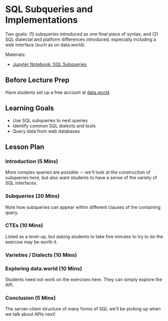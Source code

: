 # SQL Subqueries and Implementations

Two goals: (1) subqueries introduced as one final piece of syntax, and (2) SQL dialectal and platform differences introduced, especially including a web interface (such as on data.world).

Materials:
- [Jupyter Notebook: SQL Subqueries](sql_subqueries.ipynb)

## Before Lecture Prep

Have students set up a free account at [data.world](https://data.world).

## Learning Goals

- Use SQL subqueries to nest queries
- Identify common SQL dialects and tools
- Query data from web databases

## Lesson Plan 

### Introduction (5 Mins)

More complex queries are possible -- we'll look at the construction of subqueries here, but also want students to have a sense of the variety of SQL interfaces.

### Subqueries (20 Mins)

Note how subqueries can appear within different clauses of the containing query.

### CTEs (10 Mins)

Listed as a level-up, but asking students to take five minutes to try to do the exercise may be worth it.

### Varieties / Dialects (10 Mins)

### Exploring data.world (10 Mins)

Students need not work on the exercises here. They can simply explore the API.

### Conclusion (5 Mins)

The server-client structure of many forms of SQL we'll be picking up when we talk about APIs next!
